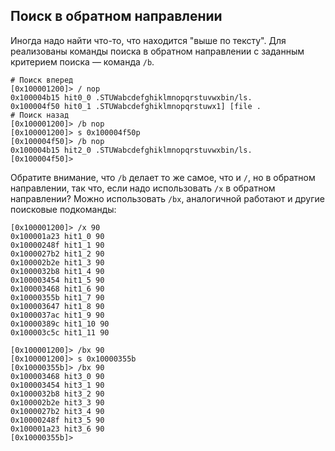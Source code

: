 ## Поиск в обратном направлении

Иногда надо найти что-то, что находится "выше по тексту". Для реализованы команды поиска в обратном направлении с заданным критерием поиска  —  команда `/b`.

```
# Поиск вперед
[0x100001200]> / nop  
0x100004b15 hit0_0 .STUWabcdefghiklmnopqrstuvwxbin/ls.
0x100004f50 hit0_1 .STUWabcdefghiklmnopqrstuwx1] [file .
# Поиск назад
[0x100001200]> /b nop
[0x100001200]> s 0x100004f50p
[0x100004f50]> /b nop
0x100004b15 hit2_0 .STUWabcdefghiklmnopqrstuvwxbin/ls.
[0x100004f50]>
```

Обратите внимание, что `/b` делает то же самое, что и `/`, но в обратном направлении, так что, если надо использовать `/x` в обратном направлении? Можно использовать `/bx`, аналогичной работают и другие поисковые подкоманды:

```
[0x100001200]> /x 90
0x100001a23 hit1_0 90
0x10000248f hit1_1 90
0x1000027b2 hit1_2 90
0x100002b2e hit1_3 90
0x1000032b8 hit1_4 90
0x100003454 hit1_5 90
0x100003468 hit1_6 90
0x10000355b hit1_7 90
0x100003647 hit1_8 90
0x1000037ac hit1_9 90
0x10000389c hit1_10 90
0x100003c5c hit1_11 90

[0x100001200]> /bx 90
[0x100001200]> s 0x10000355b
[0x10000355b]> /bx 90
0x100003468 hit3_0 90
0x100003454 hit3_1 90
0x1000032b8 hit3_2 90
0x100002b2e hit3_3 90
0x1000027b2 hit3_4 90
0x10000248f hit3_5 90
0x100001a23 hit3_6 90
[0x10000355b]>
```
